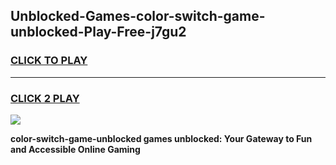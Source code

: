 
## Unblocked-Games-color-switch-game-unblocked-Play-Free-j7gu2
<h3>
<a href="https://premium76.site?title=color-switch-game-unblocked&ref=20M">CLICK TO PLAY</a></h3>
<hr>

<h3>
<a href="https://premium76.site?title=color-switch-game-unblocked&ref=20M">CLICK 2 PLAY</a>
  
</h3>

<a href="https://premium76.site?title=color-switch-game-unblocked&ref=19M"><img src="https://clearcache.store/games.png"></a>


**color-switch-game-unblocked games unblocked: Your Gateway to Fun and Accessible Online Gaming**
